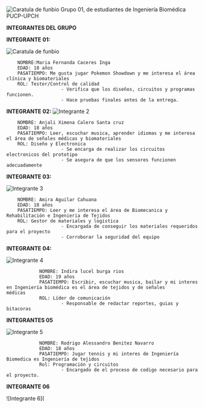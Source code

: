 ![Caratula de funbio](Imagenes/Trabajo%20funbio.png)
        Grupo 01, de estudiantes de Ingeniería Biomédica PUCP-UPCH
    
  **INTEGRANTES DEL GRUPO**

  
  **INTEGRANTE 01:**

![Caratula de funbio](https://github.com/mariaCaceresI/Funbio/blob/02a4ef82fed15c671fd9cb9f321e02f73b27d67d/Imagenes/WhatsApp%20Image%202025-08-20%20at%205.26.59%20PM.jpeg)

        NOMBRE:Maria Fernanda Caceres Inga
        EDAD: 18 años
        PASATIEMPO: Me gusta jugar Pokemon Showdown y me interesa el área clínica y biomateriales
        ROL: Tester/Control de calidad
                        - Verifica que los diseños, circuitos y programas funcionen.
                        - Hace pruebas finales antes de la entrega. 


**INTEGRANTE 02:**
![Integrante 2](https://github.com/mariaCaceresI/Funbio/blob/1a84b8f9a806eccc62b51eb6023a96a4468e42a5/Imagenes/IMG-20231002-WA0022.jpg)

        NOMBRE: Anjali Ximena Calero Santa cruz
        EDAD: 18 años
        PASATIEMPO: Leer, escuchar musica, aprender idiomas y me interesa el área de señales médicas y biomateriales
        ROL: Diseño y Electronica
                        - Se encarga de realizar los circuitos electronicos del prototipo
                        - Se asegura de que los sensores funcionen adecuadamente


**INTEGRANTE 03:**

![Integrante 3](https://github.com/mariaCaceresI/Funbio/blob/9065d5cbbea22f476034c20bdb774e5bd9642a36/Imagenes/WhatsApp%20Image%202025-08-20%20at%205.40.10%20PM.jpeg)

        NOMBRE: Amira Aguilar Cahuana
        EDAD: 18 años
        PASATIEMPO: Leer y me interesa el área de Biomecanica y Rehabilitación e Ingenieria de Tejidos
        ROL: Gestor de materiales y logistica
                        - Encargada de conseguir los materiales requeridos para el proyecto
                        - Corroborar la seguridad del equipo 


**INTEGRANTE 04:**

![Integrante 4](https://github.com/mariaCaceresI/Funbio/blob/837eeca832f995dba1493452e93e67b7e7d26e61/Imagenes/1d320803-5344-4b6a-8807-77bc4263988d.jpg)

                NOMBRE: Indira lucel burga rios
                EDAD: 19 años
                PASATIEMPO: Escribir, escuchar musica, bailar y mi interes en Ingeniería biomédica es el área de tejidos y de señales                    médicas
                ROL: Líder de comunicación
                        - Responsable de redactar reportes, guias y bitacoras


**INTEGRANTES 05**

![Integrante 5](https://github.com/mariaCaceresI/Funbio/blob/fcd088a306edc3f6a29a3de713f2dc8024b324a5/Imagenes/03cf21fa-5f47-434a-a46f-617dc3193cfa.jpg)

                NOMBRE: Rodrigo Alessandro Benitez Navarro
                EDAD: 18 años
                PASATIEMPO: Jugar tennis y mi interes de Ingeniería Biomedica es Ingeniería de tejidos
                Rol: Programación y circuitos
                        - Encargado de el proceso de codigo necesario para el proyecto. 


**INTEGRANTE 06**

![Integrante 6](


                        










